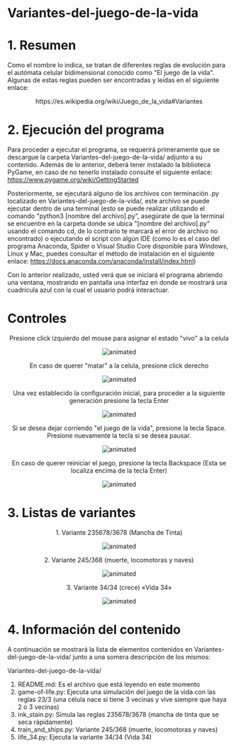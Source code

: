 # Variantes-del-juego-de-la-vida

# 1. Resumen

Como el nombre lo indica, se tratan de diferentes reglas de evolución para el autómata celular bidimensional conocido como "El juego de la vida".
Algunas de estas reglas pueden ser encontradas y leídas en el siguiente enlace: 

<p align="center">
  https://es.wikipedia.org/wiki/Juego_de_la_vida#Variantes
</p>

# 2. Ejecución del programa

Para proceder a ejecutar el programa, se requerirá primeramente que se descargue la carpeta Variantes-del-juego-de-la-vida/ adjunto a su contenido. Además de lo anterior, deberá tener instalado la biblioteca PyGame, en caso de no tenerlo instalado consulte el siguiente enlace: https://www.pygame.org/wiki/GettingStarted

Posteriormente, se ejecutará alguno de los archivos con terminación .py localizado en Variantes-del-juego-de-la-vida/, este archivo se puede ejecutar dentro de una terminal (esto se puede realizar utilizando el comando "python3 [nombre del archivo].py", asegúrate de que la terminal se encuentre en la carpeta donde se ubica "[nombre del archivo].py" usando el comando cd, de lo contrario te marcará el error de archivo no encontrado) o ejecutando el script con algún IDE (como lo es el caso del programa Anaconda, Spider o Visual Studio Core disponible para Windows, Linux y Mac, puedes consultar el método de instalación en el siguiente enlace: https://docs.anaconda.com/anaconda/install/index.html)

Con lo anterior realizado, usted verá que se iniciará el programa abriendo una ventana, mostrando en pantalla una interfaz en donde se mostrará una cuadrícula azul con la cual el usuario podrá interactuar.

# Controles
<p align="center">
  Presione click izquierdo del mouse para asignar el estado "vivo" a la celula
</p>

<p align="center">
  <img src="https://user-images.githubusercontent.com/75518367/155262708-6b663a10-2466-48db-ad6f-1c181b1704a7.gif" alt="animated" />
</p>

<p align="center">
  En caso de querer "matar" a la celula, presione click derecho
</p>

<p align="center">
  <img src="https://user-images.githubusercontent.com/75518367/155408321-839f8d28-6151-462c-8056-b46a3f6b5818.gif" alt="animated" />
</p>

<p align="center">
  Una vez establecido la configuración inicial, para proceder a la siguiente generación presione la tecla Enter
</p>


<p align="center">
  <img src="https://user-images.githubusercontent.com/75518367/155263660-8eab2da0-f783-4f92-b1d6-d128ee6bdd6e.gif" alt="animated" />
</p>

<p align="center">
  Si se desea dejar corriendo "el juego de la vida", presione la tecla Space. Presione nuevamente la tecla si se desea pausar.
</p>

<p align="center">
  <img src="https://user-images.githubusercontent.com/75518367/155414472-ce985a3f-465c-4fc0-923d-d147094fcc68.gif" alt="animated" />
</p>

<p align="center">
  En caso de querer reiniciar el juego, presione la tecla Backspace (Esta se localiza encima de la tecla Enter)
</p>

<p align="center">
  <img src="https://user-images.githubusercontent.com/75518367/155264886-3f42fb4e-8b6f-4c92-84b2-9c9d4822f9e5.gif" alt="animated" />
</p>

# 3. Listas de variantes

<p align="center">
  1. Variante 235678/3678 (Mancha de Tinta)
</p>

<p align="center">
  <img src="https://media4.giphy.com/media/ja6K5Dzx6ygaDWXtHD/giphy.gif" alt="animated" />
</p>

<p align="center">
  2. Variante 245/368 (muerte, locomotoras y naves)
</p>

<p align="center">
  <img src="https://media2.giphy.com/media/oRqIYS6wbtxZU0sEeZ/giphy.gif" alt="animated" />
</p>

<p align="center">
  3. Variante 34/34 (crece) «Vida 34»
</p>

<p align="center">
  <img src="https://media1.giphy.com/media/Li9jxz9jf0IETwbt6N/giphy.gif?cid=790b7611fec46d3f23718f4bf1cb447b8b7af52502d0b28b&rid=giphy.gif&ct=g" alt="animated" />
</p>

# 4. Información del contenido

A continuación se mostrará la lista de elementos contenidos en Variantes-del-juego-de-la-vida/ junto a una somera descripción de los mismos:

Variantes-del-juego-de-la-vida/

1. README.md: Es el archivo que está leyendo en este momento
2. game-of-life.py: Ejecuta una simulación del juego de la vida con las reglas 23/3 (una célula nace si tiene 3 vecinas y vive siempre que haya 2 o 3 vecinas)
3. ink_stain.py: Simula las reglas 235678/3678 (mancha de tinta que se seca rápidamente)
4. train_and_ships.py: Variante 245/368 (muerte, locomotoras y naves)
5. life_34.py: Ejecuta la variante 34/34 (Vida 34)
